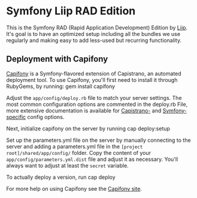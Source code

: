 Symfony Liip RAD Edition
========================

This is the Symfony RAD (Rapid Application Development) Edition by [Liip](http://www.liip.ch).
It's goal is to have an optimized setup including all the bundles we use regularly and making easy to add less-used but
recurring functionality.


Deployment with Capifony
------------------------

[Capifony](http://capifony.org/) is a Symfony-flavored extension of Capistrano, an automated deployment tool.
To use Capifony, you'll first need to install it through RubyGems, by running:
    gem install capifony

Adjust the `app/config/deploy.rb` file to match your server settings. The most common configuration options are
commented in the deploy.rb File, more extensive documentation is available for [Capistrano-](http://capifony.org/reference/capistrano.html)
and [Symfony-specific](http://capifony.org/reference/symfony.html) config options.

Next, initialize capifony on the server by running
    cap deploy:setup

Set up the parameters.yml file on the server by manually connecting to the server and adding a parameters.yml
 file in the `[project root]/shared/app/config/` folder. Copy the content of your `app/config/parameters.yml.dist` file
 and adjust it as necessary. You'll always want to adjust at least the `secret` variable.

To actually deploy a version, run
    cap deploy

For more help on using Capifony see the [Capifony site](http://capifony.org/).